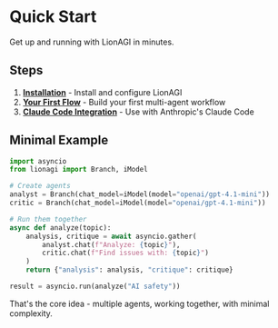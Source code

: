 # Quick Start

Get up and running with LionAGI in minutes.

## Steps

1. **[Installation](installation.md)** - Install and configure LionAGI
2. **[Your First Flow](your-first-flow.md)** - Build your first multi-agent
   workflow
3. **[Claude Code Integration](claude-code-integration.md)** - Use with
   Anthropic's Claude Code

## Minimal Example

```python
import asyncio
from lionagi import Branch, iModel

# Create agents
analyst = Branch(chat_model=iModel(model="openai/gpt-4.1-mini"))
critic = Branch(chat_model=iModel(model="openai/gpt-4.1-mini"))

# Run them together
async def analyze(topic):
    analysis, critique = await asyncio.gather(
        analyst.chat(f"Analyze: {topic}"),
        critic.chat(f"Find issues with: {topic}")
    )
    return {"analysis": analysis, "critique": critique}

result = asyncio.run(analyze("AI safety"))
```

That's the core idea - multiple agents, working together, with minimal
complexity.
